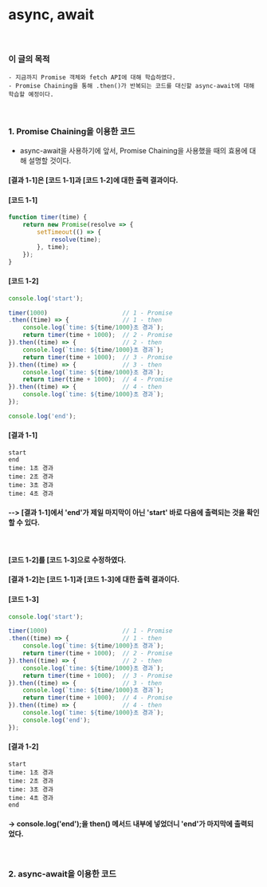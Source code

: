 # async, await
<br/>

### 이 글의 목적
    - 지금까지 Promise 객체와 fetch API에 대해 학습하였다.
    - Promise Chaining을 통해 .then()가 반복되는 코드를 대신할 async-await에 대해 학습할 예정이다.
<br/>

### 1. Promise Chaining을 이용한 코드
- async-await을 사용하기에 앞서, Promise Chaining을 사용했을 때의 효용에 대해 설명할 것이다.
#### [결과 1-1]은 [코드 1-1]과 [코드 1-2]에 대한 출력 결과이다.
#### [코드 1-1]
```javascript
function timer(time) {
    return new Promise(resolve => {
        setTimeout(() => {
            resolve(time);
        }, time);
    });
}
```
#### [코드 1-2]
```javascript
console.log('start');

timer(1000)                     // 1 - Promise
.then((time) => {               // 1 - then
    console.log(`time: ${time/1000}초 경과`);
    return timer(time + 1000);  // 2 - Promise
}).then((time) => {             // 2 - then
    console.log(`time: ${time/1000}초 경과`);
    return timer(time + 1000);  // 3 - Promise
}).then((time) => {             // 3 - then
    console.log(`time: ${time/1000}초 경과`);
    return timer(time + 1000);  // 4 - Promise
}).then((time) => {             // 4 - then
    console.log(`time: ${time/1000}초 경과`);
});

console.log('end');
```
#### [결과 1-1]
```plaintext
start
end
time: 1초 경과
time: 2초 경과
time: 3초 경과
time: 4초 경과
```
#### --> [결과 1-1]에서 'end'가 제일 마지막이 아닌 'start' 바로 다음에 출력되는 것을 확인할 수 있다.
<br/>

#### [코드 1-2]를 [코드 1-3]으로 수정하였다.
#### [결과 1-2]는 [코드 1-1]과 [코드 1-3]에 대한 출력 결과이다.
#### [코드 1-3]
```javascript
console.log('start');

timer(1000)                     // 1 - Promise
.then((time) => {               // 1 - then
    console.log(`time: ${time/1000}초 경과`);
    return timer(time + 1000);  // 2 - Promise
}).then((time) => {             // 2 - then
    console.log(`time: ${time/1000}초 경과`);
    return timer(time + 1000);  // 3 - Promise
}).then((time) => {             // 3 - then
    console.log(`time: ${time/1000}초 경과`);
    return timer(time + 1000);  // 4 - Promise
}).then((time) => {             // 4 - then
    console.log(`time: ${time/1000}초 경과`);
    console.log('end');
});
```
#### [결과 1-2]
```plaintext
start
time: 1초 경과
time: 2초 경과
time: 3초 경과
time: 4초 경과
end
```
#### -> console.log('end');을 then() 메서드 내부에 넣었더니 'end'가 마지막에 출력되었다.
<br/>

### 2. async-await을 이용한 코드
